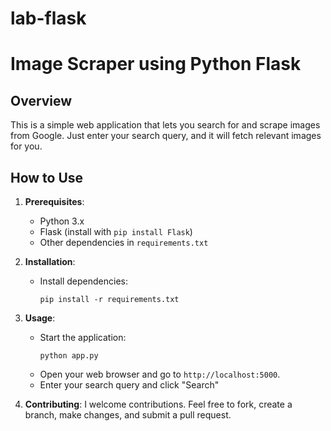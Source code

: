 # lab-flask
# Image Scraper using Python Flask

## Overview
This is a simple web application that lets you search for and scrape images from Google. Just enter your search query, and it will fetch relevant images for you.

## How to Use
1. **Prerequisites**:
   - Python 3.x
   - Flask (install with `pip install Flask`)
   - Other dependencies in `requirements.txt`

2. **Installation**:
     
   - Install dependencies:
     ```
     pip install -r requirements.txt
     ```

3. **Usage**:
   - Start the application:
     ```
     python app.py
     ```
   - Open your web browser and go to `http://localhost:5000`.
   - Enter your search query and click "Search"

4. **Contributing**:
   I welcome contributions. Feel free to fork, create a branch, make changes, and submit a pull request.
